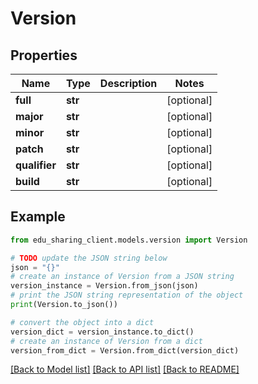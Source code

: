 # Version


## Properties

Name | Type | Description | Notes
------------ | ------------- | ------------- | -------------
**full** | **str** |  | [optional] 
**major** | **str** |  | [optional] 
**minor** | **str** |  | [optional] 
**patch** | **str** |  | [optional] 
**qualifier** | **str** |  | [optional] 
**build** | **str** |  | [optional] 

## Example

```python
from edu_sharing_client.models.version import Version

# TODO update the JSON string below
json = "{}"
# create an instance of Version from a JSON string
version_instance = Version.from_json(json)
# print the JSON string representation of the object
print(Version.to_json())

# convert the object into a dict
version_dict = version_instance.to_dict()
# create an instance of Version from a dict
version_from_dict = Version.from_dict(version_dict)
```
[[Back to Model list]](../README.md#documentation-for-models) [[Back to API list]](../README.md#documentation-for-api-endpoints) [[Back to README]](../README.md)


